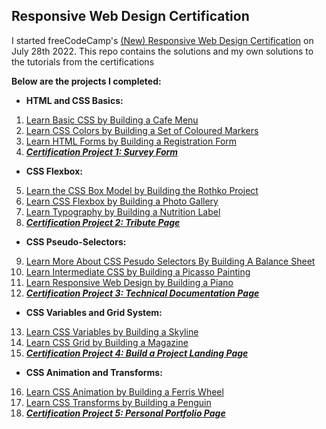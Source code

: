 ## Responsive Web Design Certification

I started freeCodeCamp's [(New) Responsive Web Design Certification](https://www.freecodecamp.org/learn/2022/responsive-web-design/) on July 28th 2022. This repo contains the solutions and my own solutions to the tutorials from the certifications

**Below are the projects I completed:**

- **HTML and CSS Basics:**
1) [Learn Basic CSS by Building a Cafe Menu](01-HTML%20and%20CSS%20Basics/01-Building%20a%20Cafe%20Menu)
2) [Learn CSS Colors by Building a Set of Coloured Markers](01-HTML%20and%20CSS%20Basics/02-Building%20a%20Set%20of%20Coloured%20Markers)
3) [Learn HTML Forms by Building a Registration Form](01-HTML%20and%20CSS%20Basics/03-Building%20a%20Registration%20Form)
4) [***Certification Project 1: Survey Form***](01-HTML%20and%20CSS%20Basics/04-Build%20a%20Survey%20Form%20[Certification%20Project])

- **CSS Flexbox:**
5) [Learn the CSS Box Model by Building the Rothko Project](02-CSS%20Flexbox/01-Building%20a%20Rothko%20Painting)
6) [Learn CSS Flexbox by Building a Photo Gallery](02-CSS%20Flexbox/02-Building%20a%20Photo%20Gallery)
7) [Learn Typography by Building a Nutrition Label](02-CSS%20Flexbox/03-Building%20a%20Nutrition%20Label)
8) [***Certification Project 2: Tribute Page***](02-CSS%20Flexbox/05-Build%20a%20Tribute%20Page%20[Certification%20Project])

- **CSS Pseudo-Selectors:**
9) [Learn More About CSS Pesudo Selectors By Building A Balance Sheet](03-CSS%20Pseudo%20Selectors/01-Building%20A%20Balance%20Sheet)
10) [Learn Intermediate CSS by Building a Picasso Painting](03-CSS%20Pseudo%20Selectors/02-Building%20A%20Picasso%20Painting)
11) [Learn Responsive Web Design by Building a Piano](03-CSS%20Pseudo%20Selectors/03-Building%20A%20Piano)
12) [***Certification Project 3: Technical Documentation Page***](03-CSS%20Pseudo%20Selectors/04-Build%20a%20Tecnhical%20Documentation%20Page%20%5BCertification%20Project%5D)

- **CSS Variables and Grid System:**
13) [Learn CSS Variables by Building a Skyline](04-CSS%20Variables%20and%20Grid%20Systems/01-Learn%20CSS%20Variables%20by%20Building%20a%20Skyline)
14) [Learn CSS Grid by Building a Magazine](04-CSS%20Variables%20and%20Grid%20Systems/02-Learn%20CSS%20Grid%20by%20Building%20a%20Magazine)
15) [***Certification Project 4: Build a Project Landing Page***](04-CSS%20Variables%20and%20Grid%20Systems/03-Build%20a%20Product%20Landing%20Page)

- **CSS Animation and Transforms:**
16) [Learn CSS Animation by Building a Ferris Wheel](05-CSS%20Animation%20and%20Transforms/01-Learn%20CSS%20Animation%20by%20Building%20a%20Ferris%20Wheel)
17) [Learn CSS Transforms by Building a Penguin](05-CSS%20Animation%20and%20Transforms/02-Learn%20CSS%20Transforms%20by%20Building%20a%20Penguin)
18) [***Certification Project 5: Personal Portfolio Page***](05-CSS%20Animation%20and%20Transforms/03-Build%20a%20Personal%20Portfolio%20Page)
